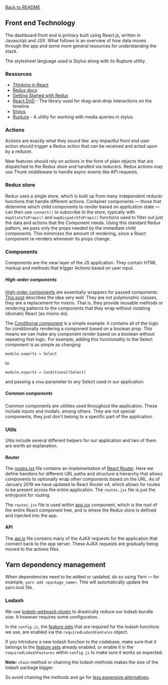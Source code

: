 [Back to README](../README.md)

## Front end Technology

The dashboard front end is primary built using React.js, written in Javascript and JSX. What follows is an overview of how data moves through the app and some more general resources for understanding the stack.

The stylesheet language used is Stylus along with its Rupture utility.
### Resources
- [Thinking in React](https://facebook.github.io/react/docs/thinking-in-react.html)
- [Redux docs](http://redux.js.org/)
- [Getting Started with Redux](https://egghead.io/courses/getting-started-with-redux)
- [React DnD](http://gaearon.github.io/react-dnd/) - The library used for drag-and-drop interactions on the timeline
- [Stylus](https://github.com/stylus/stylus/)
- [Rupture](https://jescalan.github.io/rupture/) - A utility for working with media queries in stylus.

### Actions
Actions are exactly what they sound like: any impactful front end user action should trigger a Redux action that can be received and acted upon by a reducer.

New features should rely on actions in the form of plain objects that are dispatched to the Redux store and handled via reducers. Redux actions may use Thunk middleware to handle async events like API requests.

### Redux store
Redux uses a single store, which is built up from many independent reducer functions that handle different actions. Container components — those that determine which child components to render based on application state ­— can then use `connect()` to subscribe to the store, typically with `mapStateToProps()` and `mapDispatchToProps()` functions used to filter out just the data and actions that the Component needs. Using this standard Redux pattern, we pass only the props needed by the immediate child components. This minimizes the amount of rendering, since a React component re-renders whenever its props change.

### Components
Components are the view layer of the JS application. They contain HTML markup and methods that trigger Actions based on user input.

##### High-order components
[High-order components](/app/assets/javascripts/components/high_order) are essentially wrappers for passed components. [This post](https://medium.com/@dan_abramov/mixins-are-dead-long-live-higher-order-components-94a0d2f9e750) describes the idea very well. They are not polymorphic classes, they are a replacement for mixins. That is, they provide reusable methods or rendering patterns to the components that they wrap without violating idiomatic React (as mixins do).

The [Conditional component](/app/assets/javascripts/components/high_order/conditional.jsx) is a simple example: it contains all of the logic for conditionally rendering a component based on a boolean prop. This means we can make any component render based on a boolean without repeating that logic. For example, adding this functionality to the Select component is as simple as changing

	module.exports = Select
to

	module.exports = Conditional(Select)

and passing a `show` parameter to any Select used in our application.

##### Common components
Common components are utilities used throughout the application. These include inputs and modals, among others. They are not special components, they just don't belong to a specific part of the application.

### Utils
Utils include several different helpers for our application and two of them are worth an explanation.

#### Router
The [routes.jsx](/app/assets/javascripts/components/util/routes.jsx) file contains an implementation of [React Router](https://github.com/rackt/react-router). Here we define handlers for different URL paths and structure a hierarchy that allows components to optionally wrap other components based on the URL. As of January 2019 we have updated to React Router v4, which allows for routes to be present across the entire application. The `routes.jsx` file is just the entrypoint for routing.

The `routes.jsx` file is used within [app.jsx](/app/assets/javascripts/components/app.jsx) component, which is the root of the entire React component tree, and is where the Redux store is defined and injected into the app.

#### API
The [api.js](/app/assets/javascripts/utils/api.js) file contains many of the AJAX requests for the application that connect back to the app server. These AJAX requests are gradually being moved to the actions files.

## Yarn dependency management
When dependencies need to be added or updated, do so using Yarn — for example, `yarn add <package_name>`. This will automatically update the yarn.lock file.

### Lodash
We use [lodash-webpack-plugin](https://github.com/lodash/lodash-webpack-plugin) to drastically reduce our lodash bundle size. It however requires some configuration.

In the `config.js`, the [feature sets](https://github.com/lodash/lodash-webpack-plugin#feature-sets) that are required for the lodash functions we use, are enabled via the `requiredLodashFeatures` object.

If you introduce a new lodash function to the codebase, make sure that it belongs to the [feature sets](https://github.com/lodash/lodash-webpack-plugin#feature-sets) already enabled, or enable it in the
`requiredLodashFeatures` within `config.js` to make sure it works as expected.

**Note:** `chain` method or chaining the lodash methods makes the size of the lodash package bigger. 

So avoid chaining the methods and go for [less expensive alternatives](https://medium.com/bootstart/why-using-chain-is-a-mistake-9bc1f80d51ba).
